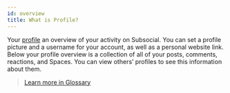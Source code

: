 ```yaml
---
id: overview
title: What is Profile?
---
```

Your [profile](https://docs.subsocial.network/js-docs/js-sdk/interfaces/interfaces.profile.html) an overview of your activity on Subsocial. You can set a profile picture and a username for your account, as well as a personal website link. Below your profile overview is a collection of all of your posts, comments, reactions, and Spaces. You can view others’ profiles to see this information about them.

> [Learn more in Glossary](/docs/glossary/overview)
